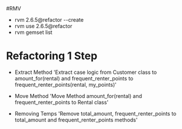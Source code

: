 #RMV
- rvm 2.6.5@refactor --create
- rvm use 2.6.5@refactor
- rvm gemset list

# Refactoring 1 Step

- Extract Method
'Extract case logic from Customer class to amount_for(rental) and frequent_renter_points to frequent_renter_points(rental, my_points)'

- Move Method
'Move Method amount_for(rental) and frequent_renter_points to Rental class'

- Removing Temps
'Remove total_amount, frequent_renter_points to total_amount and frequent_renter_points methods'
